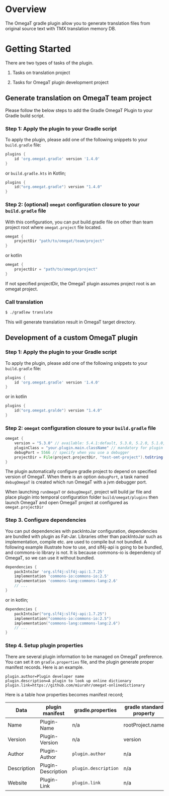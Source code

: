 # Overview

The OmegaT gradle plugin allow you to generate translation files from original source text
with TMX translation memory DB.

# Getting Started 

There are two types of tasks of the plugin.

1. Tasks on translation project

2. Tasks for OmegaT plugin development project


## Generate translation on OmegaT team project

Please follow the below steps to add the Gradle OmegaT Plugin to your Gradle build script.

### Step 1: Apply the plugin to your Gradle script

To apply the plugin, please add one of the following snippets to your `build.gradle` file:

```groovy
plugins {
    id 'org.omegat.gradle' version '1.4.0'
}
```
or `build.gradle.kts` in Kotlin;

```kotlin
plugins {
    id("org.omegat.gradle") version "1.4.0"
}
```

### Step 2: (optional) `omegat` configuration closure to your `build.gradle` file

With this configuration, you can put build.gradle file on other than team project root where `omegat.project` file located.

```groovy
omegat {
    projectDir "path/to/omegat/team/project"
}
```
or kotlin
```kotlin
omegat {
    projectDir = "path/to/omegat/project"
}
```

If not specified projectDir, the OmegaT plugin assumes project root is an omegat project.

###  Call translation

```bash
$ ./gradlew translate
```

This will generate translation result in OmegaT target directory.

## Development of a custom OmegaT plugin

### Step 1: Apply the plugin to your Gradle script

To apply the plugin, please add one of the following snippets to your `build.gradle` file:

```groovy
plugins {
    id 'org.omegat.gradle' version '1.4.0'
}
```
or in kotlin
```kotlin
plugins {
    id("org.omegat.gralde") version "1.4.0"
}
```

### Step 2: `omegat` configuration closure to your `build.gradle` file

```groovy
omegat {
    version = "5.3.0" // available: 5.4.1:default, 5.3.0, 5.2.0, 5.1.0, 5.0.0, 4.3.0
    pluginClass = "your.plugin.main.className" // mandatory for plugin development
    debugPort = 5566 // specify when you use a debugger
    projectDir = File(project.projectDir, "test-omt-project").toString()
}
```

The plugin automatically configure gradle project to depend on specified version of OmegaT.
When there is an option `debugPort`, a task named `debugOmegaT` is created which run OmegaT
with a jvm debugger port.

When launching `runOmegaT` or `debugOmegaT`, project will build jar file and place
plugin into temporal configuration folder `build/omegat/plugins` then launch OmegaT
and open OmegaT project at configured as `omegat.projectDir`

### Step 3. Configure dependencies

You can put dependencies with packIntoJar configuration, dependencies are bundled with plugin as Fat-Jar.
Libraries other than packIntoJar such as implementation, compile etc. are used to compile but not bundled.
A following example illustrate how to use, and slf4j-api is going to be bundled, and commons-io library is not.
It is because commons-io is dependency of OmegaT, so we can use it without bundled.

```groovy
dependencies {
    packIntoJar 'org.slf4j:slf4j-api:1.7.25'
    implementation 'commons-io:commons-io:2.5'
    implementation 'commons-lang:commons-lang:2.6'
    // ...
}
```

or in kotlin;

```kotlin
dependencies {
    packIntoJar("org.slf4j:slf4j-api:1.7.25")
    implementation("commons-io:commons-io:2.5")
    implementation("commons-lang:commons-lang:2.6")
    // ...
}
```

### Step 4. Setup plugin properties

There are several plugin information to be managed on OmegaT preference.
You can set it on `gradle.properties` file, and the plugin generate proper manifest records.
Here is an example.

```properties
plugin.author=Plugin developer name
plugin.description=A plugin to look up online dictionary
plugin.link=https://github.com/miurahr/omegat-onlinedictionary
```

Here is a table how properties becomes manifest record;

| Data | plugin manifest | gradle.properties | gradle standard property |
| ---- | --------------- | ----------------- | ------------------------ |
| Name | Plugin-Name     | n/a               | rootProject.name         |
| Version | Plugin-Version | n/a             | version                  |
| Author | Plugin-Author | `plugin.author`   | n/a                      |
| Description | Plugin-Description | `plugin.description` | n/a         |
| Website     | Plugin-Link | `plugin.link`  | n/a                      |
